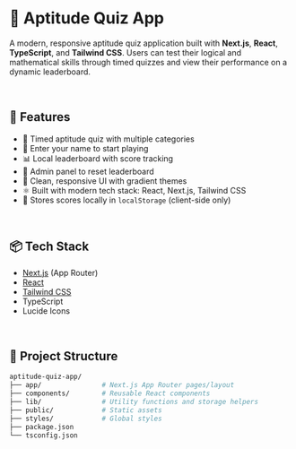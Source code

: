 # 🎯 Aptitude Quiz App

A modern, responsive aptitude quiz application built with **Next.js**, **React**, **TypeScript**, and **Tailwind CSS**. Users can test their logical and mathematical skills through timed quizzes and view their performance on a dynamic leaderboard.

<br/>

## 🚀 Features

- 🧠 Timed aptitude quiz with multiple categories
- 🧑 Enter your name to start playing
- 📊 Local leaderboard with score tracking
- 🧼 Admin panel to reset leaderboard
- 🎨 Clean, responsive UI with gradient themes
- ⚛️ Built with modern tech stack: React, Next.js, Tailwind CSS
- 💾 Stores scores locally in `localStorage` (client-side only)

<br/>

## 📦 Tech Stack

- [Next.js](https://nextjs.org/) (App Router)
- [React](https://react.dev/)
- [Tailwind CSS](https://tailwindcss.com/)
- TypeScript
- Lucide Icons

<br/>

## 📁 Project Structure

```bash
aptitude-quiz-app/
├── app/               # Next.js App Router pages/layout
├── components/        # Reusable React components
├── lib/               # Utility functions and storage helpers
├── public/            # Static assets
├── styles/            # Global styles
├── package.json
└── tsconfig.json
